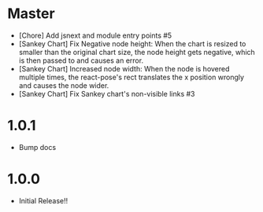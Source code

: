 # Master
- [Chore] Add jsnext and module entry points #5
- [Sankey Chart] Fix Negative node height: When the chart is resized to smaller than the original chart size, the node height gets negative, which is then passed to <rect> and causes an error.
- [Sankey Chart] Increased node width: When the node is hovered multiple times, the react-pose's rect translates the x position wrongly and causes the node wider.
- [Sankey Chart] Fix Sankey chart's non-visible links #3
  
# 1.0.1
- Bump docs

# 1.0.0
- Initial Release!!
